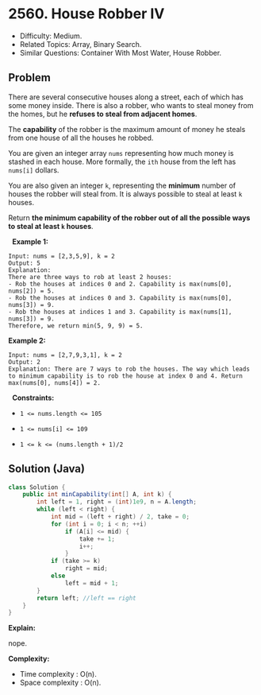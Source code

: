 # 2560. House Robber IV

- Difficulty: Medium.
- Related Topics: Array, Binary Search.
- Similar Questions: Container With Most Water, House Robber.

## Problem

There are several consecutive houses along a street, each of which has some money inside. There is also a robber, who wants to steal money from the homes, but he **refuses to steal from adjacent homes**.

The **capability** of the robber is the maximum amount of money he steals from one house of all the houses he robbed.

You are given an integer array ```nums``` representing how much money is stashed in each house. More formally, the ```ith``` house from the left has ```nums[i]``` dollars.

You are also given an integer ```k```, representing the **minimum** number of houses the robber will steal from. It is always possible to steal at least ```k``` houses.

Return **the **minimum** capability of the robber out of all the possible ways to steal at least **```k```** houses**.

 
**Example 1:**

```
Input: nums = [2,3,5,9], k = 2
Output: 5
Explanation: 
There are three ways to rob at least 2 houses:
- Rob the houses at indices 0 and 2. Capability is max(nums[0], nums[2]) = 5.
- Rob the houses at indices 0 and 3. Capability is max(nums[0], nums[3]) = 9.
- Rob the houses at indices 1 and 3. Capability is max(nums[1], nums[3]) = 9.
Therefore, we return min(5, 9, 9) = 5.
```

**Example 2:**

```
Input: nums = [2,7,9,3,1], k = 2
Output: 2
Explanation: There are 7 ways to rob the houses. The way which leads to minimum capability is to rob the house at index 0 and 4. Return max(nums[0], nums[4]) = 2.
```

 
**Constraints:**


	
- ```1 <= nums.length <= 105```
	
- ```1 <= nums[i] <= 109```
	
- ```1 <= k <= (nums.length + 1)/2```



## Solution (Java)

```java
class Solution {
    public int minCapability(int[] A, int k) {
        int left = 1, right = (int)1e9, n = A.length;
        while (left < right) {
            int mid = (left + right) / 2, take = 0;
            for (int i = 0; i < n; ++i)
                if (A[i] <= mid) {
                    take += 1;
                    i++;
                }
            if (take >= k)
                right = mid;
            else
                left = mid + 1;
        }
        return left; //left == right
    }
}
```

**Explain:**

nope.

**Complexity:**

* Time complexity : O(n).
* Space complexity : O(n).
